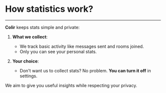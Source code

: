 # How statistics work?

---

**Colir** keeps stats simple and private:

1. **What we collect**: 
   - We track basic activity like messages sent and rooms joined.
   - Only you can see your personal stats.

2. **Your choice**: 
   - Don't want us to collect stats? No problem. **You can turn it off** in settings.

We aim to give you useful insights while respecting your privacy.